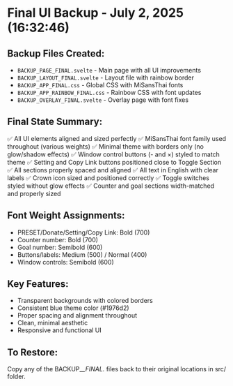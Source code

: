# Final UI Backup - July 2, 2025 (16:32:46)

## Backup Files Created:
- `BACKUP_PAGE_FINAL.svelte` - Main page with all UI improvements
- `BACKUP_LAYOUT_FINAL.svelte` - Layout file with rainbow border
- `BACKUP_APP_FINAL.css` - Global CSS with MiSansThai fonts
- `BACKUP_APP_RAINBOW_FINAL.css` - Rainbow CSS with font updates
- `BACKUP_OVERLAY_FINAL.svelte` - Overlay page with font fixes

## Final State Summary:
✅ All UI elements aligned and sized perfectly
✅ MiSansThai font family used throughout (various weights)
✅ Minimal theme with borders only (no glow/shadow effects)
✅ Window control buttons (- and ×) styled to match theme
✅ Setting and Copy Link buttons positioned close to Toggle Section
✅ All sections properly spaced and aligned
✅ All text in English with clear labels
✅ Crown icon sized and positioned correctly
✅ Toggle switches styled without glow effects
✅ Counter and goal sections width-matched and properly sized

## Font Weight Assignments:
- PRESET/Donate/Setting/Copy Link: Bold (700)
- Counter number: Bold (700)
- Goal number: Semibold (600)
- Buttons/labels: Medium (500) / Normal (400)
- Window controls: Semibold (600)

## Key Features:
- Transparent backgrounds with colored borders
- Consistent blue theme color (#1976d2)
- Proper spacing and alignment throughout
- Clean, minimal aesthetic
- Responsive and functional UI

## To Restore:
Copy any of the BACKUP_*_FINAL.* files back to their original locations in src/ folder.
